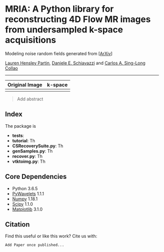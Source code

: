 # MRIA: A Python library for reconstructing 4D Flow MR images from undersampled k-space acquisitions
Modeling noise random fields generated from  [[ArXiv](link_here)]

[Lauren Hensley Partin](), [Daniele E. Schiavazzi](https://www3.nd.edu/~dschiava/) and [Carlos A. Sing-Long Collao]()

---

<center>

| Original Image | k-space |
| ------------- | ------------- |
|               |               |

</center>

> Add abstract

## Index
The package is 

- **tests**: 
- **tutorial**: Th
- **CSRecoverySuite.py**: Th
- **genSamples.py**: Th
- **recover.py**: Th
- **vtktoimg.py**: Th

## Core Dependencies
* Python 3.6.5
* [PyWavelets](https://pywavelets.readthedocs.io/en/latest/) 1.1.1
* [Numpy](https://numpy.org/) 1.18.1
* [Scipy](https://www.scipy.org/) 1.1.0
* [Matplotlib](https://matplotlib.org/) 3.1.0

## Citation
Find this useful or like this work? Cite us with:
```latex
Add Paper once published...
```






